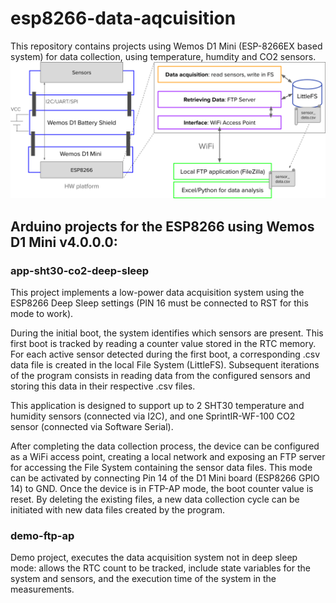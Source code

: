 # esp8266-data-aqcuisition
This repository contains projects using Wemos D1 Mini (ESP-8266EX based system) for data collection, using temperature, humdity and CO2 sensors.
![alt text](https://github.com/brunocasu/d1-mini-temp-monitor/blob/master/doc/system_arch.png?raw=true)

## Arduino projects for the ESP8266 using Wemos D1 Mini v4.0.0.0:
### app-sht30-co2-deep-sleep
This project implements a low-power data acquisition system using the ESP8266 Deep Sleep settings (PIN 16 must be connected to RST for this mode to work).

During the initial boot, the system identifies which sensors are present. This first boot is tracked by reading a counter value stored in the RTC memory. For each active sensor detected during the first boot, a corresponding .csv data file is created in the local File System (LittleFS). Subsequent iterations of the program consists in reading data from the configured sensors and storing this data in their respective .csv files.

This application is designed to support up to 2 SHT30 temperature and humidity sensors (connected via I2C), and one SprintIR-WF-100 CO2 sensor (connected via Software Serial).

After completing the data collection process, the device can be configured as a WiFi access point, creating a local network and exposing an FTP server for accessing the File System containing the sensor data files. This mode can be activated by connecting Pin 14 of the D1 Mini board (ESP8266 GPIO 14) to GND. Once the device is in FTP-AP mode, the boot counter value is reset. By deleting the existing files, a new data collection cycle can be initiated with new data files created by the program.

### demo-ftp-ap
Demo project, executes the data acquisition system not in deep sleep mode: allows the RTC count to be tracked, include state variables for the system and sensors, and the execution time of the system in the measurements.

